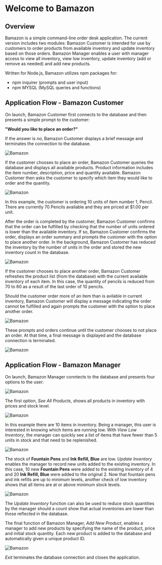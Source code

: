 # Welcome to Bamazon

## Overview
Bamazon is a simple command-line order desk application. The current version includes two modules: Bamazon Customer is intended for use by customers to order products from available inventory and update inventory based on those orders. Bamazon Manager enables a user with manager access to view all inventory, view low inventory, update inventory (add or remove as needed) and add new products. 

Written for Node.js, Bamazon utilizes npm packages for:
* npm inquirer (prompts and user input)
* npm MYSQL (MySQL queries and functions) 

## Application Flow - Bamazon Customer

On launch, Bamazon Customer first connects to the database and then presents a simple prompt to the customer:

  **"Would you like to place an order?"**

If the answer is *no*, Bamazon Customer displays a brief message and terminates the connection to the database. 

![Bamazon](images/bamazon0.PNG)

If the customer chooses to place an order, Bamazon Customer queries the database and displays all available products. Product information includes the item number, description, price and quantity available. Bamazon Customer then asks the customer to specify which item they would like to order and the quantity.

![Bamazon](images/bamazon1.PNG)

In this example, the customer is ordering 10 units of item number 1, Pencil. There are currently 70 Pencils available and they are priced at $1.00 per unit. 

After the order is completed by the customer, Bamazon Customer confirms that the order can be fulfilled by checking that the number of units ordered is lower than the available inventory. If so, Bamazon Customer confirms the order, displays an order summary and prompts the customer with the option to place another order. In the background, Bamazon Customer has reduced the inventory by the number of units in the order and stored the new inventory count in the database.

![Bamazon](images/bamazon2.PNG)

If the customer chooses to place another order, Bamazon Customer refreshes the product list (from the database) with the current available inventory of each item. In this case, the quantity of pencils is reduced from 70 to 60 as a result of the last order of 10 pencils.

Should the customer order more of an item than is avilable in current inventory, Bamazon Customer will display a message indicating the order cannot be fulfilled and again prompts the customer with the option to place another order. 

![Bamazon](images/bamazon3.PNG)

These prompts and orders continue until the customer chooses to not place an order. At that time, a final message is displayed and the database connection is terminated. 

![Bamazon](images/bamazon4.PNG)

## Application Flow - Bamazon Manager

On launch, Bamazon Manager conntects to the database and presents four options to the user:

![Bamazon](images/bamazonManager0.PNG)

The first option, *See All Products*, shows all products in inventory with prices and stock level. 

![Bamazon](images/bamazonManager1.PNG)

In this example there are 10 items in inventory. Being a manager, this user is interested in knowing which items are running low. With *View Low Inventory*, the manager can quickly see a list of items that have fewer than 5 units in stock and that need to be replenished. 

![Bamazon](images/bamazonManager2.PNG)

The stock of **Fountain Pens** and **Ink Refill, Blue** are low. *Update Inventory* enables the manager to record new units added to the existing inventory. In this case, 10 new **Fountain Pens** were added to the existing inventory of 4 and 20 **Ink Refill, Blue** were added to the original 2. Now that fountain pens and ink refills are up to minimum levels, another check of low inventory shows that all items are at or above minimum stock levels.

![Bamazon](images/bamazonManager3.PNG)

The *Update Inventory* function can also be used to reduce stock quantities by the manager should a count show that actual inventories are lower than those reflected in the database. 

The final function of Bamazon Manager, *Add New Product*, enables a manager to add new products by specifying the name of the product, price and initial stock quantity. Each new product is added to the database and automatically given a unique product ID.

![Bamazon](images/bamazonManager4.PNG)

*Exit* terminates the database connection and closes the application. 
